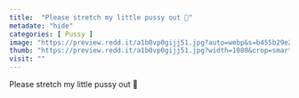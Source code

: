 ```yaml
---
title:  "Please stretch my little pussy out 🥺"
metadate: "hide"
categories: [ Pussy ]
image: "https://preview.redd.it/a1b0vp0gijj51.jpg?auto=webp&s=b455b29e20d23ff73ddd19943e36797c41eaa67e"
thumb: "https://preview.redd.it/a1b0vp0gijj51.jpg?width=1080&crop=smart&auto=webp&s=5aded45b95198c594733d90940edeffa5cca0859"
visit: ""
---
```

Please stretch my little pussy out 🥺
